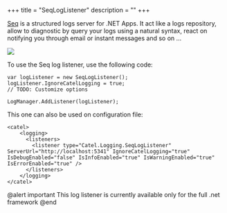 +++
title = "SeqLogListener" 
description = ""
+++

[Seq](http://getseq.net/) is a structured logs server for .NET Apps. It act like a logs repository, allow to diagnostic by query your logs using a natural syntax, react on notifying you through email or instant messages and so on ...

![](../../../images/catel-core/logging/log-listeners/seq-log-listener/seq.png)


To use the Seq log listener, use the following code:

```
var logListener = new SeqLogListener();
logListener.IgnoreCatelLogging = true;
// TODO: Customize options
 
LogManager.AddListener(logListener);
```

This one can also be used on configuration file:

```
<catel>
    <logging>
      <listeners>
        <listener type="Catel.Logging.SeqLogListener" ServerUrl="http://localhost:5341" IgnoreCatelLogging="true" IsDebugEnabled="false" IsInfoEnabled="true" IsWarningEnabled="true" IsErrorEnabled="true" />
      </listeners>
    </logging>
</catel>
```

@alert important
This log listener is currently available only for the full .net framework
@end
